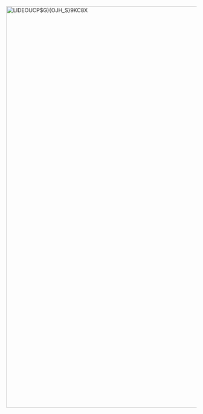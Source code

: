 <img width="1514" height="1063" alt="LIDEOUCP$G){OJH_S}9KC8X" src="https://github.com/user-attachments/assets/99b0b3ab-7349-43ac-a862-cc7e9e46cb8e" />
